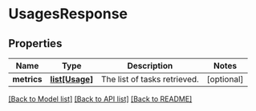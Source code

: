 # UsagesResponse

## Properties
Name | Type | Description | Notes
------------ | ------------- | ------------- | -------------
**metrics** | [**list[Usage]**](Usage.md) | The list of tasks retrieved.  | [optional] 

[[Back to Model list]](../README.md#documentation-for-models) [[Back to API list]](../README.md#documentation-for-api-endpoints) [[Back to README]](../README.md)


